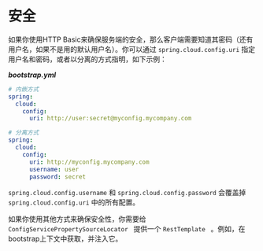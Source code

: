 # 安全

如果你使用HTTP Basic来确保服务端的安全，那么客户端需要知道其密码（还有用户名，如果不是用的默认用户名）。你可以通过 `spring.cloud.config.uri` 指定用户名和密码，或者以分离的方式指明，如下示例：  

***bootstrap.yml***  

```yaml
# 内嵌方式
spring:
  cloud:
    config:
      uri: http://user:secret@myconfig.mycompany.com
```

```yaml
# 分离方式
spring:
  cloud:
    config:
      uri: http://myconfig.mycompany.com
      username: user
      password: secret
```

`spring.cloud.config.username` 和 `spring.cloud.config.password` 会覆盖掉 `spring.cloud.config.uri` 中的所有配置。  

如果你使用其他方式来确保安全性，你需要给 `ConfigServicePropertySourceLocator ` 提供一个 `RestTemplate ` 。例如，在bootstrap上下文中获取，并注入它。